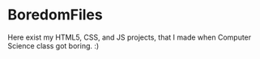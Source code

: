 # BoredomFiles

Here exist my HTML5, CSS, and JS projects, that I made when Computer Science class got boring. :)
